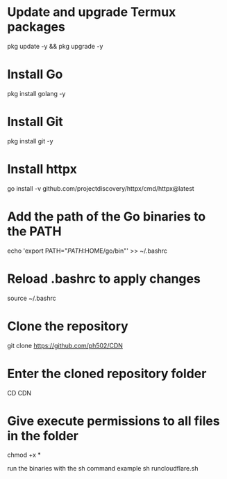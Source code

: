 # Update and upgrade Termux packages
pkg update -y && pkg upgrade -y

# Install Go
pkg install golang -y

# Install Git
pkg install git -y

# Install httpx
go install -v github.com/projectdiscovery/httpx/cmd/httpx@latest

# Add the path of the Go binaries to the PATH
echo 'export PATH="$PATH:$HOME/go/bin"' >> ~/.bashrc

# Reload .bashrc to apply changes
source ~/.bashrc

# Clone the repository
git clone https://github.com/ph502/CDN

# Enter the cloned repository folder
CD CDN

# Give execute permissions to all files in the folder
chmod +x *

run the binaries with the sh command 
example
sh runcloudflare.sh
